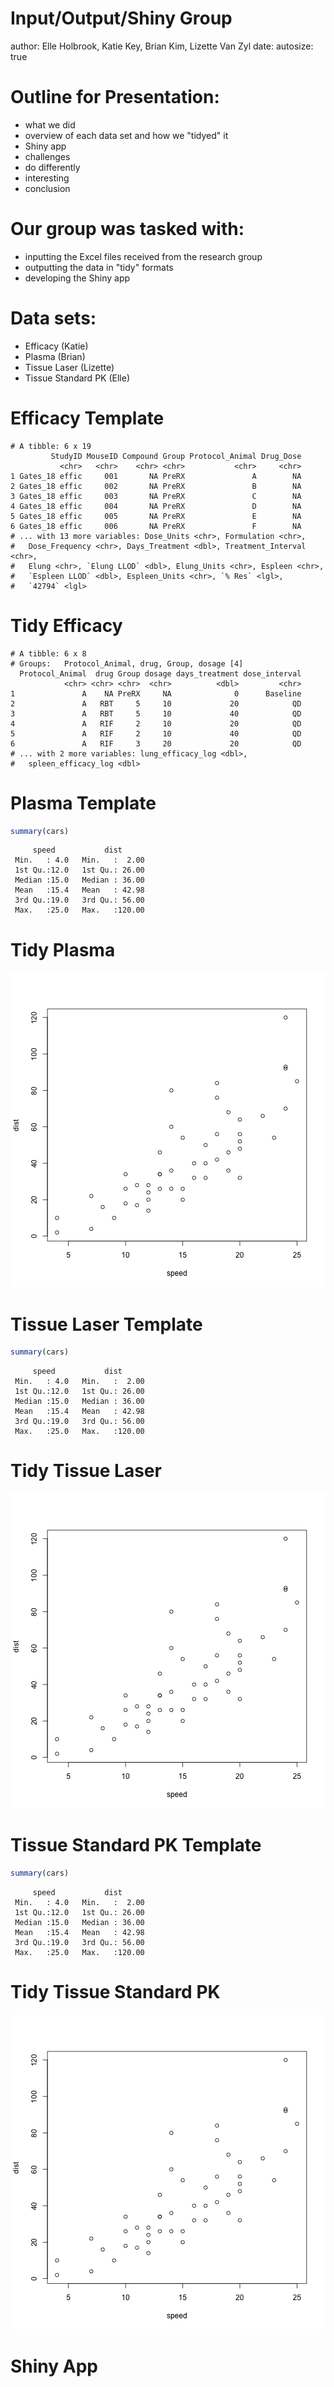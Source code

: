 
Input/Output/Shiny Group
========================================================
author: Elle Holbrook, Katie Key, Brian Kim, Lizette Van Zyl
date: 
autosize: true

Outline for Presentation:
========================================================

- what we did
- overview of each data set and how we "tidyed" it
- Shiny app
- challenges
- do differently
- interesting
- conclusion


Our group was tasked with:
========================================================

- inputting the Excel files received from the research group
- outputting the data in "tidy" formats
- developing the Shiny app

Data sets:
========================================================

- Efficacy (Katie)
- Plasma (Brian)
- Tissue Laser (Lizette)
- Tissue Standard PK (Elle)

Efficacy Template
========================================================


```
# A tibble: 6 x 19
         StudyID MouseID Compound Group Protocol_Animal Drug_Dose
           <chr>   <chr>    <chr> <chr>           <chr>     <chr>
1 Gates_18 effic     001       NA PreRX               A        NA
2 Gates_18 effic     002       NA PreRX               B        NA
3 Gates_18 effic     003       NA PreRX               C        NA
4 Gates_18 effic     004       NA PreRX               D        NA
5 Gates_18 effic     005       NA PreRX               E        NA
6 Gates_18 effic     006       NA PreRX               F        NA
# ... with 13 more variables: Dose_Units <chr>, Formulation <chr>,
#   Dose_Frequency <chr>, Days_Treatment <dbl>, Treatment_Interval <chr>,
#   Elung <chr>, `Elung LLOD` <dbl>, Elung_Units <chr>, Espleen <chr>,
#   `Espleen LLOD` <dbl>, Espleen_Units <chr>, `% Res` <lgl>,
#   `42794` <lgl>
```

Tidy Efficacy
========================================================


```
# A tibble: 6 x 8
# Groups:   Protocol_Animal, drug, Group, dosage [4]
  Protocol_Animal  drug Group dosage days_treatment dose_interval
            <chr> <chr> <chr>  <chr>          <dbl>         <chr>
1               A    NA PreRX     NA              0      Baseline
2               A   RBT     5     10             20            QD
3               A   RBT     5     10             40            QD
4               A   RIF     2     10             20            QD
5               A   RIF     2     10             40            QD
6               A   RIF     3     20             20            QD
# ... with 2 more variables: lung_efficacy_log <dbl>,
#   spleen_efficacy_log <dbl>
```


Plasma Template
========================================================


```r
summary(cars)
```

```
     speed           dist       
 Min.   : 4.0   Min.   :  2.00  
 1st Qu.:12.0   1st Qu.: 26.00  
 Median :15.0   Median : 36.00  
 Mean   :15.4   Mean   : 42.98  
 3rd Qu.:19.0   3rd Qu.: 56.00  
 Max.   :25.0   Max.   :120.00  
```

Tidy Plasma
========================================================

![plot of chunk unnamed-chunk-4](Presentation-figure/unnamed-chunk-4-1.png)

Tissue Laser Template
========================================================


```r
summary(cars)
```

```
     speed           dist       
 Min.   : 4.0   Min.   :  2.00  
 1st Qu.:12.0   1st Qu.: 26.00  
 Median :15.0   Median : 36.00  
 Mean   :15.4   Mean   : 42.98  
 3rd Qu.:19.0   3rd Qu.: 56.00  
 Max.   :25.0   Max.   :120.00  
```

Tidy Tissue Laser
========================================================

![plot of chunk unnamed-chunk-6](Presentation-figure/unnamed-chunk-6-1.png)

Tissue Standard PK Template
========================================================


```r
summary(cars)
```

```
     speed           dist       
 Min.   : 4.0   Min.   :  2.00  
 1st Qu.:12.0   1st Qu.: 26.00  
 Median :15.0   Median : 36.00  
 Mean   :15.4   Mean   : 42.98  
 3rd Qu.:19.0   3rd Qu.: 56.00  
 Max.   :25.0   Max.   :120.00  
```

Tidy Tissue Standard PK
========================================================

![plot of chunk unnamed-chunk-8](Presentation-figure/unnamed-chunk-8-1.png)


Shiny App
========================================================




